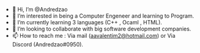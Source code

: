 - 👋 Hi, I’m @Andredzao
- 👀 I’m interested in being a Computer Engeneer and learning to Program. 
- 🌱 I’m currently learning 3 languages (C++ , Ocaml , HTML).
- 💞️ I’m looking to collaborate with big software development companies.
- 📫 How to reach me : Via mail (aavalentim2@hotmail.com) or Via Discord (Andredzao#0950).
